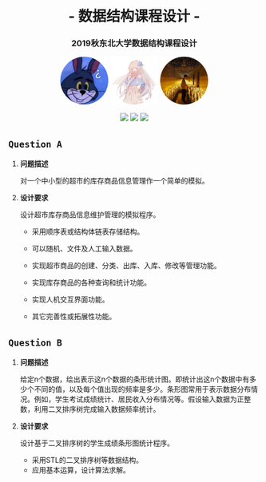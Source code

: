 <h1 align="center">- 数据结构课程设计 -</h1>
<h3 align="center">2019秋东北大学数据结构课程设计</h4>
<p align="center">
<img src="./Portrait/circle_portrait_1.png" width="96">
<img src="./Portrait/circle_portrait_2.png" width="96">
<img src="./Portrait/circle_portrait_3.png" width="96">
</p>

<p align="center">
<img src="https://img.shields.io/badge/language-c++-blue.svg?longCache=true&style=for-the-badge">
<img src="https://img.shields.io/badge/license-MIT-orange.svg?longCache=true&style=for-the-badge">
<img src="https://img.shields.io/badge/status-day_1-red.svg?longCache=true&style=for-the-badge">
</p>

## `Question A`

1. **问题描述**

   对一个中小型的超市的库存商品信息管理作一个简单的模拟。

2. **设计要求**

   设计超市库存商品信息维护管理的模拟程序。

   + 采用顺序表或结构体链表存储结构。

   + 可以随机、文件及人工输入数据。

   + 实现超市商品的创建、分类、出库、入库、修改等管理功能。

   + 实现库存商品的各种查询和统计功能。

   + 实现人机交互界面功能。

   + 其它完善性或拓展性功能。

## `Question B`

   1. **问题描述**

      给定n个数据，绘出表示这n个数据的条形统计图。即统计出这n个数据中有多少个不同的值，以及每个值出现的频率是多少。条形图常用于表示数据分布情况。例如，学生考试成绩统计、居民收入分布情况等。假设输入数据为正整数，利用二叉排序树完成输入数据频率统计。

   2. **设计要求**

      设计基于二叉排序树的学生成绩条形图统计程序。

      + 采用STL的二叉排序树等数据结构。
      + 应用基本运算，设计算法求解。